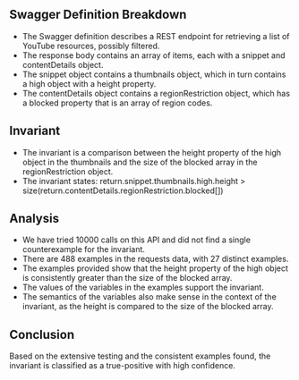 ## Swagger Definition Breakdown
- The Swagger definition describes a REST endpoint for retrieving a list of YouTube resources, possibly filtered.
- The response body contains an array of items, each with a snippet and contentDetails object.
- The snippet object contains a thumbnails object, which in turn contains a high object with a height property.
- The contentDetails object contains a regionRestriction object, which has a blocked property that is an array of region codes.

## Invariant
- The invariant is a comparison between the height property of the high object in the thumbnails and the size of the blocked array in the regionRestriction object.
- The invariant states: return.snippet.thumbnails.high.height > size(return.contentDetails.regionRestriction.blocked[])

## Analysis
- We have tried 10000 calls on this API and did not find a single counterexample for the invariant.
- There are 488 examples in the requests data, with 27 distinct examples.
- The examples provided show that the height property of the high object is consistently greater than the size of the blocked array.
- The values of the variables in the examples support the invariant.
- The semantics of the variables also make sense in the context of the invariant, as the height is compared to the size of the blocked array.

## Conclusion
Based on the extensive testing and the consistent examples found, the invariant is classified as a true-positive with high confidence.
